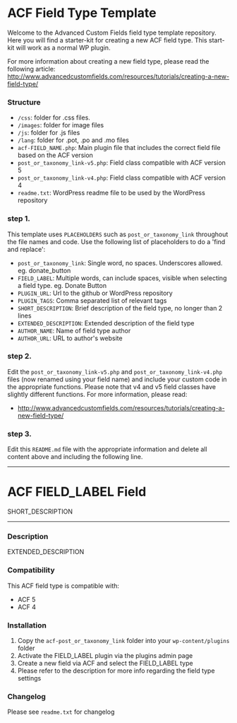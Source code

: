 # ACF Field Type Template

Welcome to the Advanced Custom Fields field type template repository.
Here you will find a starter-kit for creating a new ACF field type. This start-kit will work as a normal WP plugin.

For more information about creating a new field type, please read the following article:
http://www.advancedcustomfields.com/resources/tutorials/creating-a-new-field-type/

### Structure

* `/css`:  folder for .css files.
* `/images`: folder for image files
* `/js`: folder for .js files
* `/lang`: folder for .pot, .po and .mo files
* `acf-FIELD_NAME.php`: Main plugin file that includes the correct field file based on the ACF version
* `post_or_taxonomy_link-v5.php`: Field class compatible with ACF version 5
* `post_or_taxonomy_link-v4.php`: Field class compatible with ACF version 4
* `readme.txt`: WordPress readme file to be used by the WordPress repository

### step 1.

This template uses `PLACEHOLDERS` such as `post_or_taxonomy_link` throughout the file names and code. Use the following list of placeholders to do a 'find and replace':

* `post_or_taxonomy_link`: Single word, no spaces. Underscores allowed. eg. donate_button
* `FIELD_LABEL`: Multiple words, can include spaces, visible when selecting a field type. eg. Donate Button
* `PLUGIN_URL`: Url to the github or WordPress repository
* `PLUGIN_TAGS`: Comma separated list of relevant tags
* `SHORT_DESCRIPTION`: Brief description of the field type, no longer than 2 lines
* `EXTENDED_DESCRIPTION`: Extended description of the field type
* `AUTHOR_NAME`: Name of field type author
* `AUTHOR_URL`: URL to author's website

### step 2.

Edit the `post_or_taxonomy_link-v5.php` and `post_or_taxonomy_link-v4.php` files (now renamed using your field name) and include your custom code in the appropriate functions.
Please note that v4 and v5 field classes have slightly different functions. For more information, please read:
* http://www.advancedcustomfields.com/resources/tutorials/creating-a-new-field-type/

### step 3.

Edit this `README.md` file with the appropriate information and delete all content above and including the following line.

-----------------------

# ACF FIELD_LABEL Field

SHORT_DESCRIPTION

-----------------------

### Description

EXTENDED_DESCRIPTION

### Compatibility

This ACF field type is compatible with:
* ACF 5
* ACF 4

### Installation

1. Copy the `acf-post_or_taxonomy_link` folder into your `wp-content/plugins` folder
2. Activate the FIELD_LABEL plugin via the plugins admin page
3. Create a new field via ACF and select the FIELD_LABEL type
4. Please refer to the description for more info regarding the field type settings

### Changelog
Please see `readme.txt` for changelog
